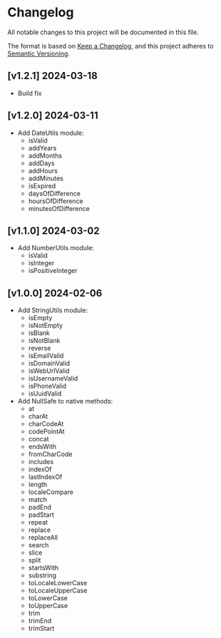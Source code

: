 # Changelog
All notable changes to this project will be documented in this file.

The format is based on [Keep a Changelog](https://keepachangelog.com/en/1.0.0/),
and this project adheres to [Semantic Versioning](https://semver.org/spec/v2.0.0.html).

## [v1.2.1] 2024-03-18
* Build fix

## [v1.2.0] 2024-03-11
* Add DateUtils module:
    * isValid
    * addYears
    * addMonths
    * addDays
    * addHours
    * addMinutes
    * isExpired
    * daysOfDifference
    * hoursOfDifference
    * minutesOfDifference

## [v1.1.0] 2024-03-02
* Add NumberUtils module:
    * isValid
    * isInteger
    * isPositiveInteger

## [v1.0.0] 2024-02-06
* Add StringUtils module:
    * isEmpty
    * isNotEmpty
    * isBlank
    * isNotBlank
    * reverse
    * isEmailValid
    * isDomainValid
    * isWebUrlValid
    * isUsernameValid
    * isPhoneValid
    * isUuidValid
* Add NullSafe to native methods:
    * at
    * charAt
    * charCodeAt
    * codePointAt
    * concat
    * endsWith
    * fromCharCode
    * includes
    * indexOf
    * lastIndexOf
    * length
    * localeCompare
    * match
    * padEnd
    * padStart
    * repeat
    * replace
    * replaceAll
    * search
    * slice
    * split
    * startsWith
    * substring
    * toLocaleLowerCase
    * toLocaleUpperCase
    * toLowerCase
    * toUpperCase
    * trim
    * trimEnd
    * trimStart